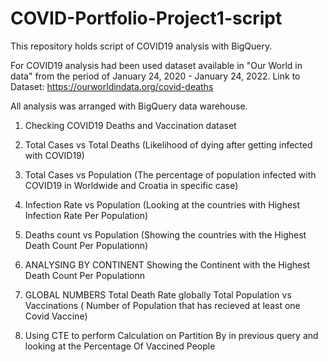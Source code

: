 # COVID-Portfolio-Project1-script
This repository holds script of COVID19 analysis with BigQuery.


For COVID19 analysis had been used dataset available in "Our World in data" from the period of January 24, 2020 - January 24, 2022.
Link to Dataset: https://ourworldindata.org/covid-deaths

All analysis was arranged with BigQuery data warehouse.

1. Checking COVID19 Deaths and Vaccination dataset

2. Total Cases vs Total Deaths (Likelihood of dying after getting infected with COVID19)
   
3. Total Cases vs Population (The percentage of population infected with COVID19 in Worldwide and Croatia in specific case)

4. Infection Rate vs Population (Looking at the countries with Highest Infection Rate Per Population)

5. Deaths count vs Population (Showing the countries with the Highest Death Count Per Populationn)
6. ANALYSING BY CONTINENT
   Showing the Continent with the Highest Death Count Per Populationn

7. GLOBAL NUMBERS
   Total Death Rate globally
   Total Population vs Vaccinations ( Number of Population that has recieved at least one Covid Vaccine)

8. Using CTE to perform Calculation on Partition By in previous query and looking at the Percentage Of Vaccined People

